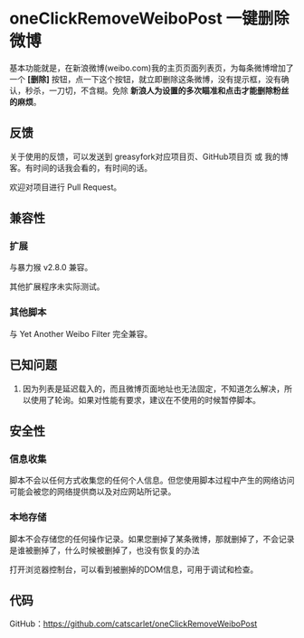 # oneClickRemoveWeiboPost 一键删除微博

基本功能就是，在新浪微博(weibo.com)我的主页页面列表页，为每条微博增加了一个 **[删除]** 按钮，点一下这个按钮，就立即删除这条微博，没有提示框，没有确认，秒杀，一刀切，不含糊。免除 **新浪人为设置的多次瞄准和点击才能删除粉丝的麻烦**。

## 反馈

关于使用的反馈，可以发送到 greasyfork对应项目页、GitHub项目页 或 我的博客。有时间的话我会看的，有时间的话。

欢迎对项目进行 Pull Request。

## 兼容性

### 扩展

与暴力猴 v2.8.0 兼容。

其他扩展程序未实际测试。

### 其他脚本

与 Yet Another Weibo Filter 完全兼容。

## 已知问题

1. 因为列表是延迟载入的，而且微博页面地址也无法固定，不知道怎么解决，所以使用了轮询。如果对性能有要求，建议在不使用的时候暂停脚本。

## 安全性

### 信息收集

脚本不会以任何方式收集您的任何个人信息。但您使用脚本过程中产生的网络访问可能会被您的网络提供商以及对应网站所记录。

### 本地存储

脚本不会存储您的任何操作记录。如果您删掉了某条微博，那就删掉了，不会记录是谁被删掉了，什么时候被删掉了，也没有恢复的办法

打开浏览器控制台，可以看到被删掉的DOM信息，可用于调试和检查。

## 代码

GitHub：<https://github.com/catscarlet/oneClickRemoveWeiboPost>
